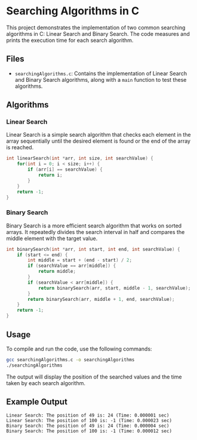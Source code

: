 # Searching Algorithms in C

This project demonstrates the implementation of two common searching algorithms in C: Linear Search and Binary Search. The code measures and prints the execution time for each search algorithm.

## Files

- `searchingAlgorithms.c`: Contains the implementation of Linear Search and Binary Search algorithms, along with a `main` function to test these algorithms.

## Algorithms

### Linear Search

Linear Search is a simple search algorithm that checks each element in the array sequentially until the desired element is found or the end of the array is reached.

```c
int linearSearch(int *arr, int size, int searchValue) {
    for(int i = 0; i < size; i++) {
        if (arr[i] == searchValue) {
            return i;
        }
    }
    return -1;
}
```

### Binary Search

Binary Search is a more efficient search algorithm that works on sorted arrays. It repeatedly divides the search interval in half and compares the middle element with the target value.

```c
int binarySearch(int *arr, int start, int end, int searchValue) {
    if (start <= end) {
        int middle = start + (end - start) / 2;
        if (searchValue == arr[middle]) {
            return middle;
        }
        if (searchValue < arr[middle]) {
            return binarySearch(arr, start, middle - 1, searchValue);
        }
        return binarySearch(arr, middle + 1, end, searchValue);
    }
    return -1;
}
```

## Usage

To compile and run the code, use the following commands:

```sh
gcc searchingAlgorithms.c -o searchingAlgorithms
./searchingAlgorithms
```

The output will display the position of the searched values and the time taken by each search algorithm.

## Example Output

```
Linear Search: The position of 49 is: 24 (Time: 0.000001 sec)
Linear Search: The position of 100 is: -1 (Time: 0.000023 sec)
Binary Search: The position of 49 is: 24 (Time: 0.000004 sec)
Binary Search: The position of 100 is: -1 (Time: 0.000012 sec)
```


